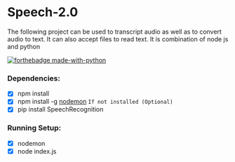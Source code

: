 # Speech-2.0
  The following project can be used to transcript audio as well as to convert audio to text. It can also accept files to read text. It is combination of node js and python

[![forthebadge made-with-python](http://ForTheBadge.com/images/badges/made-with-python.svg)](https://www.python.org/)


### Dependencies:

- [x] npm install 
- [x] npm install -g [nodemon](https://www.npmjs.com/package/nodemon) `If not installed (Optional)` 
- [x] pip install SpeechRecognition 

### Running Setup:

- [x] nodemon <br>
- [x] node index.js
